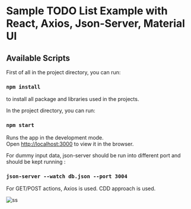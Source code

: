 # Sample TODO List Example with React, Axios, Json-Server, Material UI


## Available Scripts
First of all in the project directory, you can run:

### `npm install` 
to install all package and libraries used in the projects.


In the project directory, you can run:

### `npm start`

Runs the app in the development mode.\
Open [http://localhost:3000](http://localhost:3000) to view it in the browser.

For dummy input data, json-server should be run into different port and should be kept running :

### `json-server --watch db.json --port 3004`

For GET/POST actions, Axios is used.
CDD approach is used.

![ss](https://user-images.githubusercontent.com/25980403/113365303-7d1a0c00-935e-11eb-9803-8881985b3d57.png)
